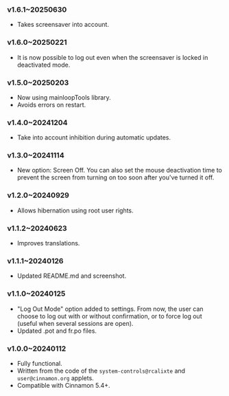 ### v1.6.1~20250630
* Takes screensaver into account.

### v1.6.0~20250221
* It is now possible to log out even when the screensaver is locked in deactivated mode.

### v1.5.0~20250203
* Now using mainloopTools library.
* Avoids errors on restart.

### v1.4.0~20241204

* Take into account inhibition during automatic updates.

### v1.3.0~20241114

* New option: Screen Off. You can also set the mouse deactivation time to prevent the screen from turning on too soon after you've turned it off.

### v1.2.0~20240929

* Allows hibernation using root user rights.

### v1.1.2~20240623

* Improves translations.

### v1.1.1~20240126

* Updated README.md and screenshot.

### v1.1.0~20240125

* "Log Out Mode" option added to settings. From now, the user can choose to log out with or without confirmation, or to force log out (useful when several sessions are open).
* Updated .pot and fr.po files.

### v1.0.0~20240112

* Fully functional.
* Written from the code of the `system-controls@rcalixte` and `user@cinnamon.org` applets.
* Compatible with Cinnamon 5.4+.
